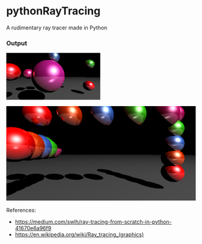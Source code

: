 # pythonRayTracing
A rudimentary ray tracer made in Python


### Output
![](./media/out.gif)

![](./media/image2.png)


References: 
* https://medium.com/swlh/ray-tracing-from-scratch-in-python-41670e6a96f9
* https://en.wikipedia.org/wiki/Ray_tracing_(graphics)
